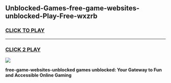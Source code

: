 
## Unblocked-Games-free-game-websites-unblocked-Play-Free-wxzrb
<h3>
<a href="https://premium76.site?title=free-game-websites-unblocked&ref=20A">CLICK TO PLAY</a></h3>
<hr>

<h3>
<a href="https://premium76.site?title=free-game-websites-unblocked&ref=20A">CLICK 2 PLAY</a>
  
</h3>

<a href="https://premium76.site?title=free-game-websites-unblocked&ref=20A"><img src="https://clearcache.store/games.png"></a>


**free-game-websites-unblocked games unblocked: Your Gateway to Fun and Accessible Online Gaming**
